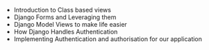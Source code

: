 - Introduction to Class based views
- Django Forms and Leveraging them
- Django Model Views to make life easier
- How Django Handles Authentication
- Implementing Authentication and authorisation for our application
